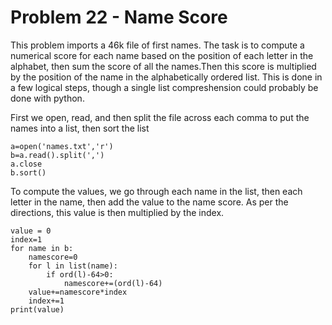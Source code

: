 # Problem 22 - Name Score
This problem imports a 46k file of first names.  The task is to compute a numerical score for each name based on the position of each letter in the alphabet,
then sum the score of all the names.Then this score is multiplied by the position of the name in the alphabetically ordered list.
This is done in a few logical steps, though a single list compreshension could probably be done with python.

First we open, read, and then split the file across each comma to put the names into a list, then sort the list
```
a=open('names.txt','r')
b=a.read().split(',')
a.close
b.sort()
```
To compute the values, we go through each name in the list, then each letter in the name, then add the value to the name score.  As per the directions,
this value is then multiplied by the index.
```
value = 0
index=1
for name in b:
    namescore=0
    for l in list(name):
        if ord(l)-64>0:
            namescore+=(ord(l)-64)
    value+=namescore*index
    index+=1
print(value)
```
